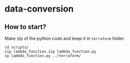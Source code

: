 # data-conversion


## How to start?

Make zip of the python code and keep it in ```terraform``` folder.

```
cd scripts/
zip lambda_function.zip lambda_function.py
cp lambda_function.py ../terraform/
```
